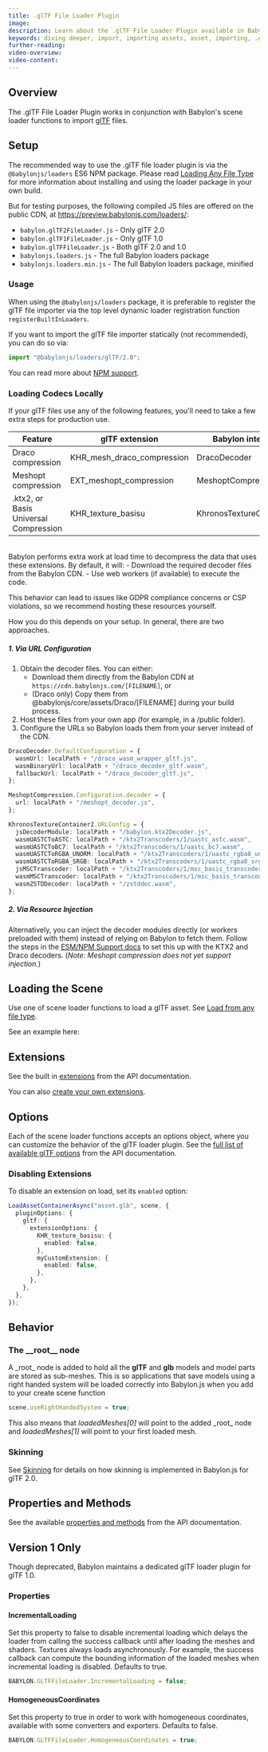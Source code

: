 ```yaml
---
title: .glTF File Loader Plugin
image:
description: Learn about the .glTF File Loader Plugin available in Babylon.js.
keywords: diving deeper, import, importing assets, asset, importing, .glTF, gltf
further-reading:
video-overview:
video-content:
---
```


## Overview

The .glTF File Loader Plugin works in conjunction with Babylon's scene loader functions to import [glTF](https://www.khronos.org/gltf/) files.

<Alert severity="info" description="glTF 1.0 is deprecated. This page is primarily focused on glTF 2.0." />

## Setup

The recommended way to use the .glTF file loader plugin is via the `@babylonjs/loaders` ES6 NPM package. Please read [Loading Any File Type](/features/featuresDeepDive/importers/loadingFileTypes#npm) for more information about installing and using the loader package in your own build.

<Alert severity="warning" title="Warning" description="The CDN should not be used in production environments. The purpose of our CDN is to serve Babylon packages to users learning how to use the platform or running small experiments. Once you've built an application and are ready to share it with the world at large, you should serve all packages from your own CDN."/>

But for testing purposes, the following compiled JS files are offered on the public CDN, at https://preview.babylonjs.com/loaders/:

- `babylon.glTF2FileLoader.js` - Only glTF 2.0
- `babylon.glTF1FileLoader.js` - Only glTF 1.0
- `babylon.glTFFileLoader.js` - Both glTF 2.0 and 1.0
- `babylonjs.loaders.js` - The full Babylon loaders package
- `babylonjs.loaders.min.js` - The full Babylon loaders package, minified

### Usage

When using the `@babylonjs/loaders` package, it is preferable to register the glTF file importer via the top level dynamic loader registration function `registerBuiltInLoaders`.

If you want to import the glTF file importer statically (not recommended), you can do so via:

```javascript
import "@babylonjs/loaders/glTF/2.0";
```

You can read more about [NPM support](/setup/frameworkPackages/npmSupport).

### Loading Codecs Locally

If your glTF files use any of the following features, you'll need to take a few extra steps for production use.

| Feature                               | glTF extension             | Babylon interface        |
| ------------------------------------- | -------------------------- | ------------------------ |
| Draco compression                     | KHR_mesh_draco_compression | DracoDecoder             |
| Meshopt compression                   | EXT_meshopt_compression    | MeshoptCompression       |
| .ktx2, or Basis Universal Compression | KHR_texture_basisu         | KhronosTextureContainer2 |

<br/>
Babylon performs extra work at load time to decompress the data that uses these extensions. By default, it will:
- Download the required decoder files from the Babylon CDN.
- Use web workers (if available) to execute the code.

This behavior can lead to issues like GDPR compliance concerns or CSP violations, so we recommend hosting these resources yourself.

How you do this depends on your setup. In general, there are two approaches.

##### 1. Via URL Configuration

1. Obtain the decoder files. You can either:
   - Download them directly from the Babylon CDN at `https://cdn.babylonjs.com/[FILENAME]`, or
   - (Draco only) Copy them from @babylonjs/core/assets/Draco/\[FILENAME\] during your build process.
2. Host these files from your own app (for example, in a /public folder).
3. Configure the URLs so Babylon loads them from your server instead of the CDN.

```typescript
DracoDecoder.DefaultConfiguration = {
  wasmUrl: localPath + "/draco_wasm_wrapper_gltf.js",
  wasmBinaryUrl: localPath + "/draco_decoder_gltf.wasm",
  fallbackUrl: localPath + "/draco_decoder_gltf.js",
};

MeshoptCompression.Configuration.decoder = {
  url: localPath + "/meshopt_decoder.js",
};

KhronosTextureContainer2.URLConfig = {
  jsDecoderModule: localPath + "/babylon.ktx2Decoder.js",
  wasmUASTCToASTC: localPath + "/ktx2Transcoders/1/uastc_astc.wasm",
  wasmUASTCToBC7: localPath + "/ktx2Transcoders/1/uastc_bc7.wasm",
  wasmUASTCToRGBA_UNORM: localPath + "/ktx2Transcoders/1/uastc_rgba8_unorm_v2.wasm",
  wasmUASTCToRGBA_SRGB: localPath + "/ktx2Transcoders/1/uastc_rgba8_srgb_v2.wasm",
  jsMSCTranscoder: localPath + "/ktx2Transcoders/1/msc_basis_transcoder.js",
  wasmMSCTranscoder: localPath + "/ktx2Transcoders/1/msc_basis_transcoder.wasm",
  wasmZSTDDecoder: localPath + "/zstddec.wasm",
};
```

##### 2. Via Resource Injection

Alternatively, you can inject the decoder modules directly (or workers preloaded with them) instead of relying on Babylon to fetch them.
Follow the steps in the [ESM/NPM Support docs](https://doc.babylonjs.com/setup/frameworkPackages/es6Support/#ktx2-decoder-packages) to set this up with the KTX2 and Draco decoders. (_Note: Meshopt compression does not yet support injection._)

## Loading the Scene

Use one of scene loader functions to load a glTF asset.
See [Load from any file type](/features/featuresDeepDive/importers/loadingFileTypes).

See an example here: <Playground id="#WGZLGJ#11018" title="Load a glTF Asset" description="Simple example showing how load a .glTF asset into your scene." image="/img/playgroundsAndNMEs/divingDeeperglTF1.jpg" isMain={true} category="Import"/>

## Extensions

See the built in [extensions](/typedoc/modules/babylon.gltf2.loader.extensions) from the API documentation.

You can also [create your own extensions](/features/featuresDeepDive/importers/glTF/createExtensions).

## Options

Each of the scene loader functions accepts an options object, where you can customize the behavior of the glTF loader plugin. See the [full list of available glTF options](/typedoc/classes/BABYLON.GLTFLoaderOptions) from the API documentation.

### Disabling Extensions

To disable an extension on load, set its `enabled` option:

```typescript
LoadAssetContainerAsync("asset.glb", scene, {
  pluginOptions: {
    gltf: {
      extensionOptions: {
        KHR_texture_basisu: {
          enabled: false,
        },
        myCustomExtension: {
          enabled: false,
        },
      },
    },
  },
});
```

## Behavior

### The \_\_root\_\_ node

A \_root\_ node is added to hold all the **glTF** and **glb** models and model parts are stored as sub-meshes. This is so applications that save models using a right handed system will be loaded correctly into Babylon.js when you add to your create scene function

```javascript
scene.useRightHandedSystem = true;
```

This also means that _loadedMeshes[0]_ will point to the added \_root\_ node and _loadedMeshes[1]_ will point to your first loaded mesh.

### Skinning

See [Skinning](/features/featuresDeepDive/importers/glTF/glTFSkinning) for details on how skinning is implemented in Babylon.js for glTF 2.0.

## Properties and Methods

See the available [properties and methods](/typedoc/modules/babylon.gltffileloader) from the API documentation.

## Version 1 Only

Though deprecated, Babylon maintains a dedicated glTF loader plugin for glTF 1.0.

### Properties

#### IncrementalLoading

Set this property to false to disable incremental loading which delays the loader from calling the success callback until after loading the meshes and shaders. Textures always loads asynchronously. For example, the success callback can compute the bounding information of the loaded meshes when incremental loading is disabled. Defaults to true.

```javascript
BABYLON.GLTFFileLoader.IncrementalLoading = false;
```

#### HomogeneousCoordinates

Set this property to true in order to work with homogeneous coordinates, available with some converters and exporters. Defaults to false.

```javascript
BABYLON.GLTFFileLoader.HomogeneousCoordinates = true;
```
